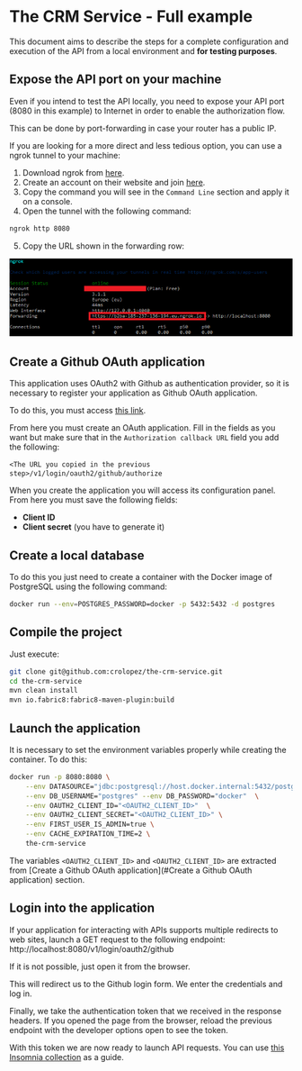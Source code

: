 # The CRM Service - Full example

This document aims to describe the steps for a complete configuration and execution of the API from a local environment and **for testing purposes**.

## Expose the API port on your machine

Even if you intend to test the API locally, you need to expose your API port (8080 in this example) to Internet in order to enable the authorization flow.

This can be done by port-forwarding in case your router has a public IP.

If you are looking for a more direct and less tedious option, you can use a ngrok tunnel to your machine:

1) Download ngrok from [here](https://ngrok.com/download).
2) Create an account on their website and join [here](https://dashboard.ngrok.com/get-started/your-authtoken).
3) Copy the command you will see in the `Command Line` section and apply it on a console.
4) Open the tunnel with the following command:
``` bash
ngrok http 8080
```
5) Copy the URL shown in the forwarding row:

![ngrok example](../assets/ngrok-screenshot.PNG)

## Create a Github OAuth application

This application uses OAuth2 with Github as authentication provider, so it is necessary to register your application as Github OAuth application.

To do this, you must access [this link](https://github.com/settings/developers).

From here you must create an OAuth application. Fill in the fields as you want but make sure that in the `Authorization callback URL` field you add the following:

```
<The URL you copied in the previous step>/v1/login/oauth2/github/authorize
```

When you create the application you will access its configuration panel. From here you must save the following fields:
- **Client ID**
- **Client secret** (you have to generate it)

## Create a local database

To do this you just need to create a container with the Docker image of PostgreSQL using the following command:

``` bash
docker run --env=POSTGRES_PASSWORD=docker -p 5432:5432 -d postgres
```

## Compile the project

Just execute:

``` bash
git clone git@github.com:crolopez/the-crm-service.git
cd the-crm-service
mvn clean install
mvn io.fabric8:fabric8-maven-plugin:build
```

## Launch the application

It is necessary to set the environment variables properly while creating the container. To do this:

``` bash
docker run -p 8080:8080 \
    --env DATASOURCE="jdbc:postgresql://host.docker.internal:5432/postgres" \
    --env DB_USERNAME="postgres" --env DB_PASSWORD="docker"  \
    --env OAUTH2_CLIENT_ID="<OAUTH2_CLIENT_ID>"  \
    --env OAUTH2_CLIENT_SECRET="<OAUTH2_CLIENT_ID>" \
    --env FIRST_USER_IS_ADMIN=true \
    --env CACHE_EXPIRATION_TIME=2 \
    the-crm-service
```

The variables `<OAUTH2_CLIENT_ID>` and `<OAUTH2_CLIENT_ID>` are extracted from [Create a Github OAuth application](#Create a Github OAuth application) section.

## Login into the application

If your application for interacting with APIs supports multiple redirects to web sites, launch a GET request to the following endpoint:
http://localhost:8080/v1/login/oauth2/github

If it is not possible, just open it from the browser.

This will redirect us to the Github login form. We enter the credentials and log in.

Finally, we take the authentication token that we received in the response headers. If you opened the page from the browser, reload the previous endpoint with the developer options open to see the token.

With this token we are now ready to launch API requests. You can use [this Insomnia collection](../../insomnia-collection.json) as a guide.